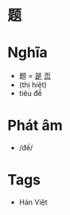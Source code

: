 # 题

# Nghĩa
* 题 = [是](是.md) [页](页.md)
* (thị hiệt)
* tiêu đề

# Phát âm
* /đề/

# Tags
* Hán Việt

